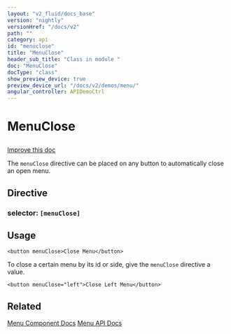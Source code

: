 ```yaml
---
layout: "v2_fluid/docs_base"
version: "nightly"
versionHref: "/docs/v2"
path: ""
category: api
id: "menuclose"
title: "MenuClose"
header_sub_title: "Class in module "
doc: "MenuClose"
docType: "class"
show_preview_device: true
preview_device_url: "/docs/v2/demos/menu/"
angular_controller: APIDemoCtrl 
---
```










<h1 class="api-title">
<a class="anchor" name="menu-close" href="#menu-close"></a>

MenuClose






</h1>

<a class="improve-v2-docs" href="http://github.com/driftyco/ionic/edit/2.0//ionic/components/menu/menu-close.ts#L2">
Improve this doc
</a>






<p>The <code>menuClose</code> directive can be placed on any button to
automatically close an open menu.</p>


<h2><a class="anchor" name="Directive" href="#Directive"></a>Directive</h2>
<h3>selector: <code>[menuClose]</code></h3>
<!-- @usage tag -->

<h2><a class="anchor" name="usage" href="#usage"></a>Usage</h2>

<pre><code class="lang-html">&lt;button menuClose&gt;Close Menu&lt;/button&gt;
</code></pre>
<p>To close a certain menu by its id or side, give the <code>menuClose</code>
directive a value.</p>
<pre><code class="lang-html">&lt;button menuClose=&quot;left&quot;&gt;Close Left Menu&lt;/button&gt;
</code></pre>




<!-- @property tags -->



<!-- instance methods on the class --><!-- related link -->

<h2><a class="anchor" name="related" href="#related"></a>Related</h2>

<a href='/docs/v2/components#menus'>Menu Component Docs</a>
<a href='../../menu/Menu'>Menu API Docs</a><!-- end content block -->


<!-- end body block -->

